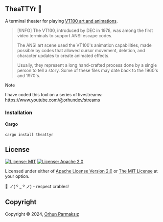## TheaTTYr 🎥

A terminal theater for playing [VT100 art and animations](http://artscene.textfiles.com/vt100).

> [!INFO]
> The VT100, introduced by DEC in 1978, was among the first video terminals to support ANSI escape codes.
>
> The ANSI art scene used the VT100's animation capabilities, made possible by codes that allowed cursor movement, deletion, and character updates to create animated effects.
>
> Usually, they represent a long hand-crafted process done by a single person to tell a story. Some of these files may date back to the 1960's and 1970's.

> [!NOTE]  
> I have coded this tool on a series of livestreams: <https://www.youtube.com/@orhundev/streams>

### Installation

#### Cargo

```shell
cargo install theattyr
```

## License

[![License: MIT](https://img.shields.io/badge/License-MIT-yellow.svg?style=flat&logo=GitHub)](./LICENSE-MIT)
[![License: Apache 2.0](https://img.shields.io/badge/License-Apache%202.0-blue.svg?style=flat&logo=GitHub)](./LICENSE-APACHE)

Licensed under either of [Apache License Version 2.0](./LICENSE-APACHE) or [The MIT License](./LICENSE-MIT) at your option.

🦀 ノ( º \_ º ノ) - respect crables!

## Copyright

Copyright © 2024, [Orhun Parmaksız](mailto:orhunparmaksiz@gmail.com)
